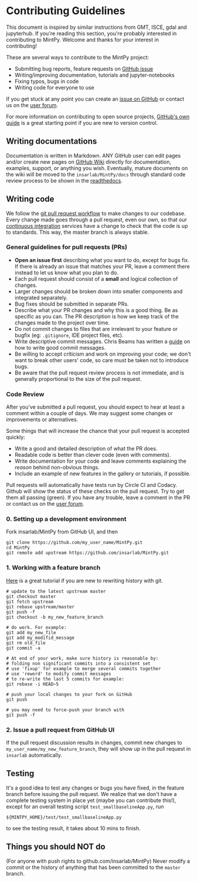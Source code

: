 # Contributing Guidelines

This document is inspired by similar instructions from GMT, ISCE, gdal and jupyterhub. If you're reading this section, you're probably interested in contributing to MintPy. Welcome and thanks for your interest in contributing! 

These are several ways to contribute to the MintPy project:

* Submitting bug reports, feature requests on [GitHub issue](https://github.com/insarlab/MintPy/issues)
* Writing/improving documentation, tutorials and jupyter-notebooks
* Fixing typos, bugs in code
* Writing code for everyone to use

If you get stuck at any point you can create an [issue on GitHub](https://github.com/insarlab/MintPy/issues) or contact us on the [user forum](https://groups.google.com/forum/#!forum/mintpy).

For more information on contributing to open source projects, [GitHub's own guide](https://guides.github.com/activities/contributing-to-open-source/)
is a great starting point if you are new to version control.

## Writing documentations ##

Documentation is written in Markdown. ANY GitHub user can edit pages and/or create new pages on [GitHub Wiki](https://github.com/insarlab/MintPy/wiki) directly for documentation, examples, support, or anything you wish. Eventually, mature documents on the wiki will be moved to the `insarlab/MintPy/docs` through standard code review process to be shown in the [readthedocs](https://mintpy.readthedocs.io/en/latest/).

## Writing code ##

We follow the [git pull request workflow](https://www.asmeurer.com/git-workflow/) to make changes to our codebase. Every change made goes through a pull request, even our own, so that our [continuous integration](https://en.wikipedia.org/wiki/Continuous_integration) services have a change to check that the code is up to standards. This way, the master branch is always stable.

### General guidelines for pull requests (PRs) ###

+ **Open an issue first** describing what you want to do, except for bugs fix. If there is already an issue that matches your PR, leave a comment there instead to let us know what you plan to do.
+ Each pull request should consist of a **small** and logical collection of changes.
+ Larger changes should be broken down into smaller components and integrated separately.
+ Bug fixes should be submitted in separate PRs.
+ Describe what your PR changes and why this is a good thing. Be as specific as you can. The PR description is how we keep track of the changes made to the project over time.
+ Do not commit changes to files that are irrelevant to your feature or bugfix (eg: `.gitignore`, IDE project files, etc).
+ Write descriptive commit messages. Chris Beams has written a [guide](https://chris.beams.io/posts/git-commit/) on how to write good commit messages.
+ Be willing to accept criticism and work on improving your code; we don't want to break other users' code, so care must be taken not to introduce bugs.
+ Be aware that the pull request review process is not immediate, and is generally proportional to the size of the pull request.

### Code Review ###

After you've submitted a pull request, you should expect to hear at least a comment within a couple of days. We may suggest some changes or improvements or alternatives.

Some things that will increase the chance that your pull request is accepted quickly:

+ Write a good and detailed description of what the PR does.
+ Readable code is better than clever code (even with comments).
+ Write documentation for your code and leave comments explaining the _reason_ behind non-obvious things.
+ Include an example of new features in the gallery or tutorials, if possible.

Pull requests will automatically have tests run by Circle CI and Codacy. Github will show the status of these checks on the pull request. Try to get them all passing (green). If you have any trouble, leave a comment in the PR or contact us on the [user forum](https://groups.google.com/forum/#!forum/mintpy).

### 0. Setting up a development environment ###

Fork insarlab/MintPy from GitHub UI, and then

```
git clone https://github.com/my_user_name/MintPy.git
cd MintPy
git remote add upstream https://github.com/insarlab/MintPy.git
```

### 1. Working with a feature branch ###

[Here](https://thoughtbot.com/blog/git-interactive-rebase-squash-amend-rewriting-history) is a great tutorial if you are new to rewriting history with git.

```
# update to the latest upstream master
git checkout master
git fetch upstream
git rebase upstream/master
git push -f
git checkout -b my_new_feature_branch

# do work. For example:
git add my_new_file
git add my_modifid_message
git rm old_file
git commit -a 

# At end of your work, make sure history is reasonable by:
# folding non significant commits into a consistent set
# use 'fixup' for example to merge several commits together
# use 'reword' to modify commit messages
# to re-write the last 5 commits for example:
git rebase -i HEAD~5

# push your local changes to your fork on GitHub
git push

# you may need to force-push your branch with
git push -f
```

### 2. Issue a pull request from GitHub UI ###

If the pull request discussion results in changes, commit new changes to `my_user_name/my_new_feature_branch`, they will show up in the pull request in `insarlab` automatically.

## Testing ##

It's a good idea to test any changes or bugs you have fixed, in the feature branch before issuing the pull request. We realize that we don't have a complete testing system in place yet (maybe you can contribute this!), except for an overall testing script `test_smallbaselineApp.py`, run

```
${MINTPY_HOME}/test/test_smallbaselineApp.py
```

to see the testing result, it takes about 10 mins to finish.


## Things you should NOT do ##

(For anyone with push rights to github.com/insarlab/MintPy) Never modify a commit or the history of anything that has been committed to the `master` branch.
